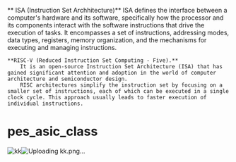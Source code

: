 

   ** ISA (Instruction Set Archhitecture)**
        ISA defines the interface between a computer's hardware and its software, specifically how the processor and its components interact with the software instructions that drive the execution of tasks.
        It encompasses a set of instructions, addressing modes, data types, registers, memory organization, and the mechanisms for executing and managing instructions.

    **RISC-V (Reduced Instruction Set Computing - Five).**
        It is an open-source Instruction Set Architecture (ISA) that has gained significant attention and adoption in the world of computer architecture and semiconductor design.
        RISC architectures simplify the instruction set by focusing on a smaller set of instructions, each of which can be executed in a single clock cycle. This approach usually leads to faster execution of individual instructions.
# pes_asic_class
![kk](https://github.com/KushalR17/pes_asic_class/assets/142383052/43b12409-0fe3-4721-ac02-3bd342965195)![Uploading kk.png…]()

